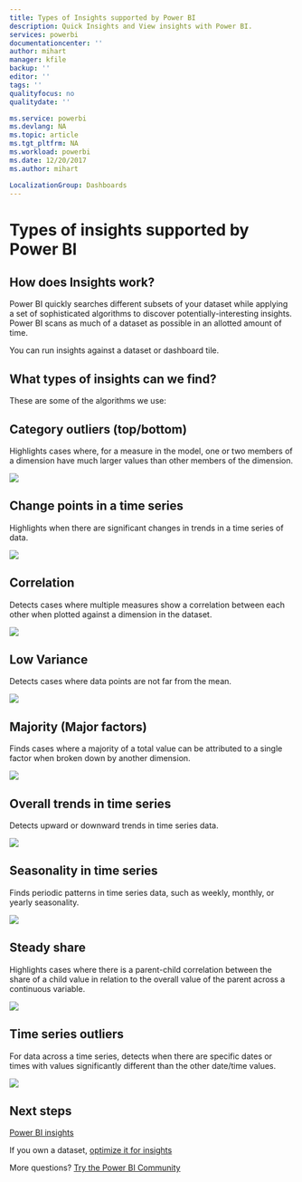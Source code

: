 ```yaml
---
title: Types of Insights supported by Power BI
description: Quick Insights and View insights with Power BI.
services: powerbi
documentationcenter: ''
author: mihart
manager: kfile
backup: ''
editor: ''
tags: ''
qualityfocus: no
qualitydate: ''

ms.service: powerbi
ms.devlang: NA
ms.topic: article
ms.tgt_pltfrm: NA
ms.workload: powerbi
ms.date: 12/20/2017
ms.author: mihart

LocalizationGroup: Dashboards
---
```

# Types of insights supported by Power BI
## How does Insights work?
Power BI quickly searches different subsets of your dataset while applying a set of sophisticated algorithms to discover potentially-interesting insights. Power BI scans as much of a dataset as possible in an allotted amount of time.

You can run insights against a dataset or dashboard tile.   

## What types of insights can we find?
These are some of the algorithms we use:

## Category outliers (top/bottom)
Highlights cases where, for a measure in the model, one or two members of a dimension have much larger values than other members of the dimension.  

![](media/service-insight-types/pbi_auto_insight_types_category_outliers.png)

## Change points in a time series
Highlights when there are significant changes in trends in a time series of data.

![](media/service-insight-types/pbi_auto_insight_types_changepoint.png)

## Correlation
Detects cases where multiple measures show a correlation between each other when plotted against a dimension in the dataset.

![](media/service-insight-types/pbi_auto_insight_types_correlation.png)

## Low Variance
Detects cases where data points are not far from the mean.

![](media/service-insight-types/power-bi-low-variance.png)

## Majority (Major factors)
Finds cases where a majority of a total value can be attributed to a single factor when broken down by another dimension.  

![](media/service-insight-types/pbi_auto_insight_types_majority.png)

## Overall trends in time series
Detects upward or downward trends in time series data.

![](media/service-insight-types/pbi_auto_insight_types_trend.png)

## Seasonality in time series
Finds periodic patterns in time series data, such as weekly, monthly, or yearly seasonality.

![](media/service-insight-types/pbi_auto_insight_types_seasonality_new.png)

## Steady share
Highlights cases where there is a parent-child correlation between the share of a child value in relation to the overall value of the parent across a continuous variable.

![](media/service-insight-types/pbi_auto_insight_types_steadyshare.png)

## Time series outliers
For data across a time series, detects when there are specific dates or times with values significantly different than the other date/time values.

![](media/service-insight-types/pbi_auto_insight_types_time_series_outliers.png)

## Next steps
[Power BI insights](service-insights.md)

If you own a dataset, [optimize it for insights](service-insights-optimize.md)

More questions? [Try the Power BI Community](http://community.powerbi.com/)

